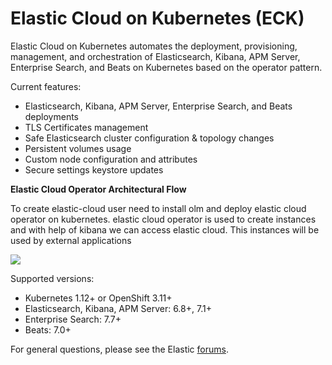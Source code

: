 # Elastic Cloud on Kubernetes (ECK)

Elastic Cloud on Kubernetes automates the deployment, provisioning, management, and orchestration of Elasticsearch, Kibana, APM Server, Enterprise Search, and Beats on Kubernetes based on the operator pattern.

Current features:

*  Elasticsearch, Kibana, APM Server, Enterprise Search, and Beats deployments
*  TLS Certificates management
*  Safe Elasticsearch cluster configuration & topology changes
*  Persistent volumes usage
*  Custom node configuration and attributes
*  Secure settings keystore updates

**Elastic Cloud Operator Architectural Flow**

To create elastic-cloud user need to install olm and deploy elastic cloud operator on kubernetes. elastic cloud operator is used to create instances and with help of kibana we can access elastic cloud. This instances will be used by external applications

![](_attachments/eck_arch.png)


Supported versions:

*  Kubernetes 1.12+ or OpenShift 3.11+
*  Elasticsearch, Kibana, APM Server: 6.8+, 7.1+
*  Enterprise Search: 7.7+
*  Beats: 7.0+

For general questions, please see the Elastic [forums](https://discuss.elastic.co/c/eck).
